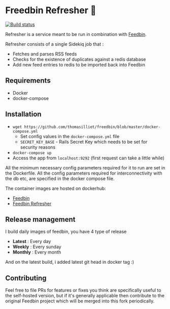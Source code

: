 # Freedbin Refresher 🍔

[![Build status][jenkins-badge]][jenkins-build]

Refresher is a service meant to be run in combination with [Feedbin](https://github.com/feedbin/feedbin).

Refresher consists of a single Sidekiq job that :
* Fetches and parses RSS feeds
* Checks for the existence of duplicates against a redis database
* Add new feed entries to redis to be imported back into Feedbin


## Requirements

* Docker
* docker-compose

## Installation

* `wget https://github.com/thomasilliet/freedbin/blob/master/docker-compose.yml`
  * Set config values in the `docker-compose.yml` file
  * `SECRET_KEY_BASE` - Rails Secret Key which needs to be set for security reasons
* `docker-compose up`
* Access the app from `localhost:9292` (first request can take a little while)

All the minimum necessary config parameters required for it to run are set in the Dockerfile. All the config parameters required for interconnectivity with the db etc, are specified in the docker compose file.

The container images are hosted on dockerhub:
* [Feedbin](https://hub.docker.com/r/thomasilliet/feedbin/)
* [Feedbin Refresher](https://hub.docker.com/r/thomasilliet/feedbin-refresher/)

## Release management

I build daily images of feedbin, you have 4 type of release

* **Latest** : Every day
* **Weekly** : Every sunday
* **Monthly** : Every month

And on the latest build, i added latest git head in docker tag :)

## Contributing

Feel free to file PRs for features or fixes you think are specifically useful to the self-hosted version, but if it's generally applicable then contribute to the original Feedbin project which will be merged into this fork periodically.

[jenkins-badge]: https://ci.netboot.fr/job/thomas-illiet/job/feedbin-refresher-docker/job/master/badge/icon
[jenkins-build]: https://ci.netboot.fr/blue/organizations/jenkins/thomas-illiet%2Ffeedbin-refresher-docker/activity?branch=master
